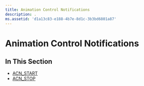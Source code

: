 ```yaml
---
title: Animation Control Notifications
description: .
ms.assetid: 'd1a13c83-e188-4b7e-8d1c-3b3bd6801a87'
---
```


# Animation Control Notifications

## In This Section

-   [ACN\_START](acn-start.md)
-   [ACN\_STOP](acn-stop.md)

 

 




